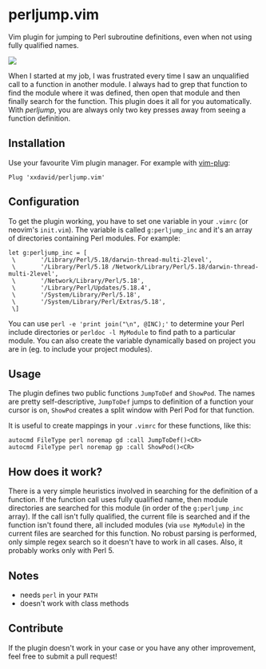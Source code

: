 # perljump.vim
Vim plugin for jumping to Perl subroutine definitions, even when not using fully qualified names.

<img src="https://github.com/xxdavid/perljump.vim/raw/master/demo.gif">

When I started at my job, I was frustrated every time I saw an unqualified call to a function in another module. I always had to grep that function to find the module where it was defined, then open that module and then finally search for the function. This plugin does it all for you automatically. With *perljump*, you are always only two key presses away from seeing a function definition.

## Installation
Use your favourite Vim plugin manager. For example with [vim-plug](https://github.com/junegunn/vim-plug):
```vim
Plug 'xxdavid/perljump.vim'
```

## Configuration
To get the plugin working, you have to set one variable in your `.vimrc` (or neovim's `init.vim`). The variable is called `g:perljump_inc` and it's an array of directories containing Perl modules. For example:
```vim
let g:perljump_inc = [
 \       '/Library/Perl/5.18/darwin-thread-multi-2level',
 \       '/Library/Perl/5.18 /Network/Library/Perl/5.18/darwin-thread-multi-2level',
 \       '/Network/Library/Perl/5.18',
 \       '/Library/Perl/Updates/5.18.4',
 \       '/System/Library/Perl/5.18',
 \       '/System/Library/Perl/Extras/5.18',
 \]
```

You can use `perl -e 'print join("\n", @INC);'` to determine your Perl include directories or `perldoc -l MyModule` to find path to a particular module. You can also create the variable dynamically based on project you are in (eg. to include your project modules).

## Usage
The plugin defines two public functions `JumpToDef` and `ShowPod`. The names are pretty self-descriptive, `JumpToDef` jumps to definition of a function your cursor is on, `ShowPod` creates a split window with Perl Pod for that function.

It is useful to create mappings in your `.vimrc` for these functions, like this:
```vim
autocmd FileType perl noremap gd :call JumpToDef()<CR>
autocmd FileType perl noremap gp :call ShowPod()<CR>
```

## How does it work?
There is a very simple heuristics involved in searching for the definition of a function. If the function call uses fully qualified name, then module directories are searched for this module (in order of the `g:perljump_inc` array). If the call isn't fully qualified, the current file is searched and if the function isn't found there, all included modules (via `use MyModule`) in the current files are searched for this function. No robust parsing is performed, only simple regex search so it doesn't have to work in all cases. Also, it probably works only with Perl 5.

## Notes
- needs `perl` in your `PATH`
- doesn't work with class methods

## Contribute
If the plugin doesn't work in your case or you have any other improvement, feel free to submit a pull request!
